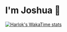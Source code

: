 # I'm Joshua 👋


[![Harlok's WakaTime stats](https://github-readme-stats.vercel.app/api/wakatime?username=@JoshuaMartine)](https://github.com/anuraghazra/github-readme-stats)

